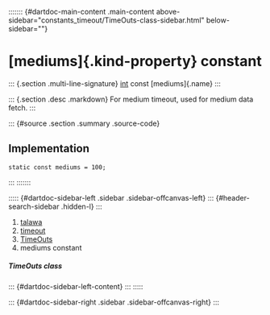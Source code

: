 ::::::: {#dartdoc-main-content .main-content above-sidebar="constants_timeout/TimeOuts-class-sidebar.html" below-sidebar=""}
<div>

# [mediums]{.kind-property} constant

</div>

::: {.section .multi-line-signature}
[int](https://api.flutter.dev/flutter/dart-core/int-class.html) const
[mediums]{.name}
:::

::: {.section .desc .markdown}
For medium timeout, used for medium data fetch.
:::

::: {#source .section .summary .source-code}
## Implementation

``` language-dart
static const mediums = 100;
```
:::
:::::::

::::: {#dartdoc-sidebar-left .sidebar .sidebar-offcanvas-left}
::: {#header-search-sidebar .hidden-l}
:::

1.  [talawa](../../index.html)
2.  [timeout](../../constants_timeout/)
3.  [TimeOuts](../../constants_timeout/TimeOuts-class.html)
4.  mediums constant

##### TimeOuts class

::: {#dartdoc-sidebar-left-content}
:::
:::::

::: {#dartdoc-sidebar-right .sidebar .sidebar-offcanvas-right}
:::
